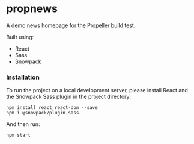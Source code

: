 # propnews
A demo news homepage for the Propeller build test.

Built using:
- React
- Sass
- Snowpack

### Installation

To run the project on a local development server, please install React and the Snowpack Sass plugin in the project directory:

```
npm install react react-dom --save
npm i @snowpack/plugin-sass
```
And then run:
```
npm start
```
